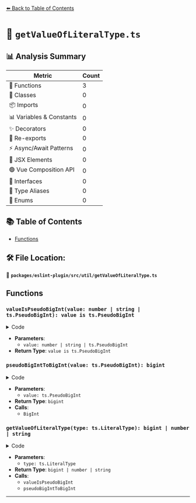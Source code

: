 [⬅️ Back to Table of Contents](../../../../index.md)

# 📄 `getValueOfLiteralType.ts`

## 📊 Analysis Summary

| Metric | Count |
|--------|-------|
| 🔧 Functions | 3 |
| 🧱 Classes | 0 |
| 📦 Imports | 0 |
| 📊 Variables & Constants | 0 |
| ✨ Decorators | 0 |
| 🔄 Re-exports | 0 |
| ⚡ Async/Await Patterns | 0 |
| 💠 JSX Elements | 0 |
| 🟢 Vue Composition API | 0 |
| 📐 Interfaces | 0 |
| 📑 Type Aliases | 0 |
| 🎯 Enums | 0 |

## 📚 Table of Contents

- [Functions](#functions)

## 🛠️ File Location:
📂 **`packages/eslint-plugin/src/util/getValueOfLiteralType.ts`**

## Functions

### `valueIsPseudoBigInt(value: number | string | ts.PseudoBigInt): value is ts.PseudoBigInt`

<details><summary>Code</summary>

```ts
(
  value: number | string | ts.PseudoBigInt,
): value is ts.PseudoBigInt => {
  return typeof value === 'object';
}
```
</details>

- **Parameters**:
  - `value: number | string | ts.PseudoBigInt`
- **Return Type**: `value is ts.PseudoBigInt`
### `pseudoBigIntToBigInt(value: ts.PseudoBigInt): bigint`

<details><summary>Code</summary>

```ts
(value: ts.PseudoBigInt): bigint => {
  return BigInt((value.negative ? '-' : '') + value.base10Value);
}
```
</details>

- **Parameters**:
  - `value: ts.PseudoBigInt`
- **Return Type**: `bigint`
- **Calls**:
  - `BigInt`
### `getValueOfLiteralType(type: ts.LiteralType): bigint | number | string`

<details><summary>Code</summary>

```ts
(
  type: ts.LiteralType,
): bigint | number | string => {
  if (valueIsPseudoBigInt(type.value)) {
    return pseudoBigIntToBigInt(type.value);
  }
  return type.value;
}
```
</details>

- **Parameters**:
  - `type: ts.LiteralType`
- **Return Type**: `bigint | number | string`
- **Calls**:
  - `valueIsPseudoBigInt`
  - `pseudoBigIntToBigInt`

---